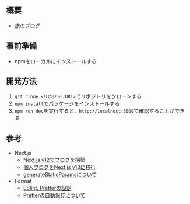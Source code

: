 ## 概要
- 旅のブログ

## 事前準備
- npmをローカルにインストールする

## 開発方法
1. `git clone <リポジトリURL>`でリポジトリをクローンする
1. `npm install`でパッケージをインストールする
1. `npm run dev`を実行すると、`http://localhost:3000`で確認することができる

## 参考
- Next.js
  - [Next.js v12でブログを構築](https://reffect.co.jp/react/nextjs-markdown-blog/)
  - [個人ブログをNext.js v13に移行](https://zenn.dev/panda_program/scraps/6c66f160636969)
  - [generateStaticParamsについて](https://www.commte.co.jp/learn-nextjs/generateStaticParams)
- Format
  - [ESlint, Pretterの設定](https://zenn.dev/hungry_goat/articles/b7ea123eeaaa44)
  - [Pretterの自動保存について](https://qiita.com/KKKKK/items/3b9dba55653cb7993bf5)
